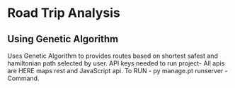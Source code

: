 # Road Trip Analysis 
## Using Genetic Algorithm
Uses Genetic Algorithm to provides routes based on shortest safest and hamiltonian path selected by user.
API keys needed to run project- All apis are HERE maps rest and JavaScript api.
To RUN - py manage.pt runserver - Command.
